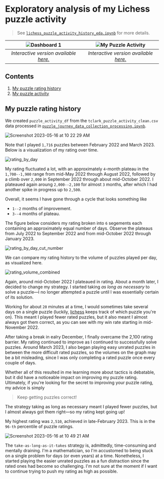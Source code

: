 # Exploratory analysis of my Lichess puzzle activity
>See [`lichess_puzzle_activity_history_eda.ipynb`](https://github.com/clarkti5/lichess-puzzle-journey/blob/main/Exploratory%20Analysis/lichess_puzzle_activity_history_eda.ipynb) for more details.

|![Dashboard 1](https://github.com/clarkti5/lichess-puzzle-journey/assets/50031286/3f9fc756-e222-43c8-a80a-b8c65284dd41)|![My Puzzle Activity](https://github.com/clarkti5/lichess-puzzle-journey/assets/50031286/9d6e7d5e-a2d1-475d-b0cf-33029cd1cbb9)|
|:--:|:--:|
|*Interactive version available [here.](https://public.tableau.com/views/MyLichessPuzzleRatingHistory/Sheet1?:language=en-US&:display_count=n&:origin=viz_share_link)* | *Interactive version available [here.](https://public.tableau.com/views/MyLichessPuzzleActivity/MyPuzzleActivity?:language=en-US&:display_count=n&:origin=viz_share_link)*|

## Contents
1. [My puzzle rating history](#history)
2. [My puzzle activity](#activity)

## My puzzle rating history <a name='history'></a>

We created `puzzle_activity_df` from the `tclark_puzzle_activity_clean.csv` data processed in [`puzzle_journey_data_collection_processing.ipynb`](https://github.com/clarkti5/lichess-puzzle-journey/blob/main/Data%20Collection%20and%20Processing/puzzle_journey_data_collection_processing.ipynb).

![Screenshot 2023-05-16 at 10 22 29 AM](https://github.com/clarkti5/lichess-puzzle-journey/assets/50031286/02b3033c-85d8-478b-a5d8-caec7013b243)

Note that I played `1,716` puzzles between February 2022 and March 2023. Below is a visualization of my rating over time.

![rating_by_day](https://github.com/clarkti5/lichess-puzzle-journey/assets/50031286/66de15c0-b974-4027-886b-e5cfcc29fda3)

My rating fluctuated a lot, with an approximately `4`-month plateau in the `1,700--1,900` range from mid-May 2022 through August 2022, followed by a climb over `2,000` in September 2022 through about mid-October 2022. I plateaued again aroung `2,000--2,100` for almost `3` months, after which I had another spike in progress up to `2,500`.

Overall, it seems I have gone through a cycle that looks something like

- `1--2` months of improvement.
- `3--4` months of plateau.

The figure below considers my rating broken into `6` segements each containing an approximately equal number of days. Observe the plateaus from July 2022 to September 2022 and from mid-October 2022 through January 2023.

![rating_by_day_cut_number](https://github.com/clarkti5/lichess-puzzle-journey/assets/50031286/a0b35a55-c7de-429c-8871-c9bbbe637cf7)

We can compare my rating history to the volume of puzzles played per day, as visualized here.

![rating_volume_combined](https://github.com/clarkti5/lichess-puzzle-journey/assets/50031286/57ec7a5e-6b7f-4a4c-9357-1952e4527061)

Again, around mid-October 2022 I plateaued in rating. About a month later, I decided to change my strategy. I started taking *as long as necessary* to solve a puzzle—I no longer attempted a puzzle until I was essentially certain of its solution. 

Working for about `20` minutes at a time, I would sometimes take several days on a single puzzle (luckily, [lichess](https://lichess.org) keeps track of which puzzle you're on). This meant I played fewer rated puzzles, but it also meant I almost always got them correct, as you can see with my win rate starting in mid-November 2022.

After taking a break in ealry December, I finally overcame the 2,100 rating barrier. My rating continued to improve as I continued to successfully solve puzzles. Around March 2023, I also began playing easy unrated puzzles in between the more difficult rated puzzles, so the volumes on the graph may be a bit misleading, since I was only completing a rated puzzle once every couple of days.

Whether all of this resulted in me learning more about tactics is debatable, but it did have a noticeable impact on improving my puzzle rating. Ultimately, if you're looking for the secret to improving your puzzle rating, my advice is simply

>Keep getting puzzles correct!

The strategy taking as long as necessary meant I played fewer puzzles, but I almost always got them right—so my rating kept going up! 

My highest rating was `2,510`, achieved in late-February 2023. This is in the `96-th` percentile of puzzle ratings.

![Screenshot 2023-05-16 at 10 49 21 AM](https://github.com/clarkti5/lichess-puzzle-journey/assets/50031286/e8899106-54e5-418e-9480-deda0f1a16d5)

The `take-as-long-as-it-takes` strategy is, admittedly, time-consuming and mentally draining. I'm a mathematician, so I'm accustomed to being stuck on a single problem for days (or even years) at a time. Nonetheless, I started playing the easier unrated puzzles as a fun distraction since the rated ones had become so challenging. I'm not sure at the moment if I want to continue trying to push my rating as high as possible.


